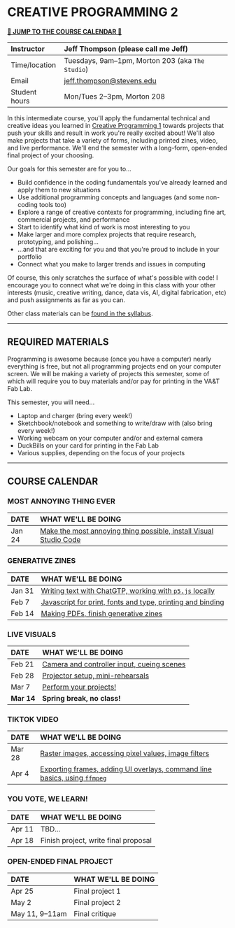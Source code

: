 # CREATIVE PROGRAMMING 2

**[🔻 JUMP TO THE COURSE CALENDAR 🔻](#course-calendar)**

| Instructor    | Jeff Thompson (please call me Jeff) |
| :------------ | :--- |
| Time/location | Tuesdays, 9am–1pm, Morton 203 (aka `The Studio`) |
| Email         | jeff.thompson@stevens.edu |
| Student hours | Mon/Tues 2–3pm, Morton 208 |

In this intermediate course, you'll apply the fundamental technical and creative ideas you learned in [Creative Programming 1](https://github.com/jeffThompson/CreativeProgramming1) towards projects that push your skills and result in work you're really excited about! We'll also make projects that take a variety of forms, including printed zines, video, and live performance. We'll end the semester with a long-form, open-ended final project of your choosing.

Our goals for this semester are for you to...
+ Build confidence in the coding fundamentals you've already learned and apply them to new situations
+ Use additional programming concepts and languages (and some non-coding tools too)
+ Explore a range of creative contexts for programming, including fine art, commercial projects, and performance
+ Start to identify what kind of work is most interesting to you
+ Make larger and more complex projects that require research, prototyping, and polishing...  
+ ...and that are exciting for you and that you're proud to include in your portfolio
+ Connect what you make to larger trends and issues in computing

Of course, this only scratches the surface of what's possible with code! I encourage you to connect what we're doing in this class with your other interests (music, creative writing, dance, data vis, AI, digital fabrication, etc) and push assignments as far as you can.

Other class materials can be [found in the syllabus](Syllabus.md).

- - -

## REQUIRED MATERIALS
Programming is awesome because (once you have a computer) nearly everything is free, but not all programming projects end on your computer screen. We will be making a variety of projects this semester, some of which will require you to buy materials and/or pay for printing in the VA&T Fab Lab.

This semester, you will need...

* Laptop and charger (bring every week!)  
* Sketchbook/notebook and something to write/draw with (also bring every week!)  
* Working webcam on your computer and/or and external camera  
* DuckBills on your card for printing in the Fab Lab  
* Various supplies, depending on the focus of your projects  

- - -

## COURSE CALENDAR

### MOST ANNOYING THING EVER
| DATE       | WHAT WE'LL BE DOING |
| :--------- | :----- |
| Jan 24     | [Make the most annoying thing possible, install Visual Studio Code](Week01-MostAnnoyingThingEver) |

### GENERATIVE ZINES
| DATE       | WHAT WE'LL BE DOING |
| :--------- | :----- |
| Jan 31     | [Writing text with ChatGTP, working with `p5.js` locally](Week02-GenerativeZines) |
| Feb 7      | [Javascript for print, fonts and type, printing and binding](Week02-GenerativeZines) |
| Feb 14     | [Making PDFs, finish generative zines](Week02-GenerativeZines) |

### LIVE VISUALS
| DATE       | WHAT WE'LL BE DOING |
| :--------- | :----- |
| Feb 21     | [Camera and controller input, cueing scenes](Week05-LiveVisuals) |
| Feb 28     | [Projector setup, mini-rehearsals](Week05-LiveVisuals) |
| Mar 7      | [Perform your projects!](Week05-LiveVisuals) |
| **Mar 14** | **Spring break, no class!** |

### TIKTOK VIDEO
| DATE       | WHAT WE'LL BE DOING |
| :--------- | :----- |
| Mar 28     | [Raster images, accessing pixel values, image filters](Week08-TikTokVideos) |
| Apr 4      | [Exporting frames, adding UI overlays, command line basics, using `ffmpeg`](Week08-TikTokVideos) |

### YOU VOTE, WE LEARN!
| DATE       | WHAT WE'LL BE DOING |
| :--------- | :----- |
| Apr 11     | TBD... |
| Apr 18     | Finish project, write final proposal |

### OPEN-ENDED FINAL PROJECT
| DATE        | WHAT WE'LL BE DOING |
| :---------- | :----- |
| Apr 25      | Final project 1 |
| May 2       | Final project 2 |
| May 11, 9–11am | Final critique |

